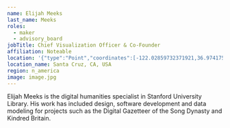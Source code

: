 ```yaml
---
name: Elijah Meeks
last_name: Meeks
roles:
  - maker
  - advisory_board
jobTitle: Chief Visualization Officer & Co-Founder
affiliation: Noteable
location: '{"type":"Point","coordinates":[-122.02859732371921,36.97417586599572]}'
location_name: Santa Cruz, CA, USA
region: n_america
image: image.jpg
---
```

Elijah Meeks is the digital humanities specialist in Stanford University Library. His work has included design, software development and data modeling for projects such as the Digital Gazetteer of the Song Dynasty and Kindred Britain.
